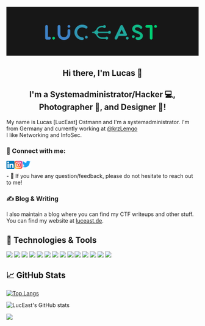![Header](https://raw.githubusercontent.com/LucEast/LucEast/master/images/brandmark-design2.png "Header")

<h2 align="center">
Hi there, I'm Lucas 👋
<!--
<img src="https://raw.githubusercontent.com/LucEast/LucEast/master/images/wave.gif" width="20px">
-->
</h2>

<h2 align="center">
I'm a Systemadministrator/Hacker 💻, Photographer 📸, and Designer 🎨! 
</h2> 

My name is Lucas [LucEast] Ostmann and I'm a systemadministrator. I'm from Germany and currently working at <a href ="https://github.com/krzLemgo" target="_blank" rel="noreferrer">@krzLemgo</a>\
I like Networking and InfoSec.

### 🤝 Connect with me:
<a href="https://www.linkedin.com/in/LucEast/"><img align="left" src="https://raw.githubusercontent.com/LucEast/LucEast/master/images/linkedin.svg" alt="LucEast | LinkedIn" width="21px"/></a>
<a href="https://instagram.com/LucEast/"><img align="left" src="https://raw.githubusercontent.com/LucEast/LucEast/master/images/instagram.svg" alt="LucEast | Instagram" width="21px"/></a>
<a href="https://www.twitter.com/Luc_East/"><img align="left" src="https://raw.githubusercontent.com/LucEast/LucEast/master/images/Twitter.svg" alt="LucEast | Twitter" width="21px"/></a>
</br>
</div>
- 💬 If you have any question/feedback, please do not hesitate to reach out to me!


### &#x270d; Blog & Writing

I also maintain a blog where you can find my CTF writeups and other stuff. 
You can find my website at [luceast.de](https://www.luceast.de).

## 🔧 Technologies & Tools
![](https://img.shields.io/badge/OS-Linux-informational?style=flat&logo=linux&logoColor=FCC624&color=299bab)
![](https://img.shields.io/badge/OS-Kali-informational?style=flat&logo=kali-linux&logoColor=557C94&color=299bab)
![](https://img.shields.io/badge/OS-Debian-informational?style=flat&logo=debian&logoColor=A81D33&color=299bab)
![](https://img.shields.io/badge/OS-Cisco-informational?style=flat&logo=cisco&logoColor=1BA0D7&color=299bab)
![](https://img.shields.io/badge/OS-Windows-informational?style=flat&logo=windows&logoColor=0078D6&color=299bab)
![](https://img.shields.io/badge/Shell-Bash-informational?style=flat&logo=gnu-bash&logoColor=4EAA25&color=299bab)
![](https://img.shields.io/badge/Shell-ZSH-informational?style=flat&logo=gnu-bash&logoColor=4EAA25&color=299bab)
![](https://img.shields.io/badge/Tools-Docker-informational?style=flat&logo=docker&logoColor=2496ED&color=299bab)
![](https://img.shields.io/badge/Tools-VSCode-informational?style=flat&logo=visual-studio-code&logoColor=007ACC&color=299bab)
![](https://img.shields.io/badge/Tools-Vim-informational?style=flat&logo=vim&logoColor=019733&color=299bab)
![](https://img.shields.io/badge/Tools-Apache-informational?style=flat&logo=apache&logoColor=D22128&color=299bab)
![](https://img.shields.io/badge/Tools-NGINX-informational?style=flat&logo=nginx&logoColor=009639&color=299bab)
![](https://img.shields.io/badge/Tools-GitHub-informational?style=flat&logo=github&logoColor=181717&color=299bab)
![](https://img.shields.io/badge/Tools-TryHackMe-informational?style=flat&logo=tryhackme&logoColor=212C42&color=299bab)

## &#x1f4c8; GitHub Stats

[![Top Langs](https://github-readme-stats.vercel.app/api/top-langs/?username=LucEast&langs_count=8&title_color=3e83c8&text_color=00cb71&icon_color=299bab&bg_color=171717&hide_border=true)](https://github.com/anuraghazra/github-readme-stats)

![LucEast's GitHub stats](https://github-readme-stats.vercel.app/api?username=LucEast&show_icons=true&title_color=3e83c8&text_color=00cb71&icon_color=299bab&bg_color=171717&hide_border=true)

![](https://komarev.com/ghpvc/?username=LucEast)


<!--
**LucEast/LucEast** is a ✨ _special_ ✨ repository because its `README.md` (this file) appears on your GitHub profile.

Here are some ideas to get you started:

- 🔭 I’m currently working on ...
- 🌱 I’m currently learning ...
- 👯 I’m looking to collaborate on ...
- 🤔 I’m looking for help with ...
- 💬 Ask me about ...
- 📫 How to reach me: ...
- 😄 Pronouns: ...
- ⚡ Fun fact: ...
-->




<!-- links to social media icons -->

<!-- icons with padding -->

[1.1]: http://i.imgur.com/tXSoThF.png (twitter icon with padding)
[2.1]: http://i.imgur.com/0o48UoR.png (github icon with padding)

<!-- icons without padding -->

[1.2]: http://i.imgur.com/wWzX9uB.png (twitter icon without padding)
[2.2]: http://i.imgur.com/9I6NRUm.png (github icon without padding)
[3.2]: https://raw.githubusercontent.com/MartinHeinz/MartinHeinz/master/linkedin-3-16.png (LinkedIn icon without padding)


<!-- links to your social media accounts -->

[1]: https://twitter.com/Luc_East
[2]: https://github.com/LucEast
[3]: https://www.linkedin.com/in/LucEast/


<!-- Resources -->
<!-- Icons: https://simpleicons.org/ -->
<!-- GitHub Stats: https://github.com/anuraghazra/github-readme-stats -->
<!-- Emojis: https://emojipedia.org/emoji/ -->
<!-- HTML Emojis: https://www.fileformat.info/index.htm -->
<!-- Shields: https://shields.io/ -->
<!-- Awesome GitHub Profile README: https://github.com/abhisheknaiidu/awesome-github-profile-readme -->
